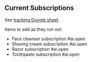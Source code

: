
## Current Subscriptions
See [tracking Google sheet](https://docs.google.com/spreadsheets/d/1l0f3hE6_qMb4TUzRD5I1NLa1BwIYh-9VUbGMgT7sjis/edit#gid=0).

Items to add as they run out:

* Face cleanser subscription #ai.open
* Shaving cream subscription #ai.open
* Razor subscription #ai.open
* Toothpaste subscription #ai.open

